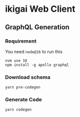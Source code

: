 # ikigai Web Client

## GraphQL Generation

### Requirement
You need `node@16` to run this

```
nvm use 16 
npm install -g apollo graphql
```

### Download schema

```
yarn pre-codegen
```

### Generate Code

```
yarn codegen
```

